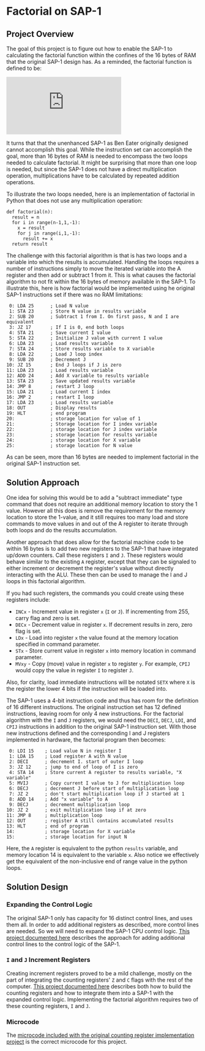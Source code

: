 # Factorial on SAP-1
## Project Overview
The goal of this project is to figure out how to enable the SAP-1 to calculating the factorial function within the confines of the 16 bytes of RAM that the original SAP-1 design has. As a reminded, the factorial function is defined to be:

![Factorial Equation](https://latex.codecogs.com/svg.latex?factorial%28n%29%3Dn%20%5Ctimes%20%28n-1%29%20%5Ctimes%20%28n-2%29%20%5Cldots%202%20%5Ctimes%201)


It turns that that the unenhanced SAP-1 as Ben Eater originally designed cannot accomplish this goal. While the instruction set can accomplish the goal, more than 16 bytes of RAM is needed to encompass the two loops needed to calculate factorial. It might be surprising that more than one loop is needed, but since the SAP-1 does not have a direct multiplication operation, multiplications have to be calculated by repeated addition operations. 

To illustrate the two loops needed, here is an implementation of factorial in Python that does not use any multiplication operation:

```
def factorial(n):
  result = n
  for i in range(n-1,1,-1):
    x = result
    for j in range(i,1,-1):
      result += x
  return result
```

The challenge with this factorial algorithm is that is has two loops and a variable into which the results is accumulated. Handling the loops requires a number of instructions simply to move the iterated variable into the A register and then add or subtract 1 from it. This is what causes the factorial algorithm to not fit within the 16 bytes of memory available in the SAP-1. To illustrate this, here is how factorial would be implemented using he original SAP-1 instructions set if there was no RAM limitations:
```
 0: LDA 25      ; Load N value
 1: STA 23      ; Store N value in results variable
 2: SUB 20      ; Subtract 1 from I. On first pass, N and I are equivalent
 3: JZ 17       ; If I is 0, end both loops
 4: STA 21      ; Save current I value
 5: STA 22      ; Initialize J value with current I value
 6: LDA 23      ; Load results variable
 7: STA 24      ; Store results variable to X variable
 8: LDA 22      ; Load J loop index
 9: SUB 20      ; Decrement J
10: JZ 15       ; End J loops if J is zero
11: LDA 23      ; Load results variable
12: ADD 24      ; Add X variable to results variable
13: STA 23      ; Save updated results variable
14: JMP 8       ; restart J loop
15: LDA 21      ; Load current I index
16: JMP 2       ; restart I loop
17: LDA 23      ; Load results variable
18: OUT         ; Display results
19: HLT         ; end program
20:             ; storage location for value of 1
21:             ; Storage location for I index variable
22:             ; storage location for J index variable
23:             ; storage location for results variable
24:             ; storage location for X variable
25:             ; storage location for N value
```

As can be seen, more than 16 bytes are needed to implement factorial in the original SAP-1 instruction set.

## Solution Approach
One idea for solving this would be to add a "subtract immediate" type command that does not require an additional memory location to story the 1 value. However all this does is remove the requirement for the memory location to store the 1-value, and it still requires too many load and store commands to move values in and out of the A register to iterate through both loops and do the results accumulation. 

Another approach that does allow for the factorial machine code to be within 16 bytes is to add two new registers to the SAP-1 that have integrated up/down counters. Call these registers `I` and `J`. These registers would behave similar to the existing `A` register, except that they can be signaled to either increment or decrement the register's value without directly interacting with the ALU. These then can be used to manage the I and J loops in this factorial algorithm.

If you had such registers, the commands you could create using these registers include:

* `INCx` - Increment value in register `x` (`I` or `J`). If incrementing from 255, carry flag and zero is set.
* `DECx` - Decrement value in register `x`. If decrement results in zero, zero flag is set. 
* `LDx` - Load into register `x` the value found at the memory location specified in command parameter.
* `STx` - Store current value in register `x` into memory location in command parameter.
* `MVxy` - Copy (move) value in register `x` to register `y`. For example, `CPIJ` would copy the value in register `I` to register `J`. 

Also, for clarity, load immediate instructions will be notated `SETX` where `X` is the register the lower 4 bits if the instruction will be loaded into.

The SAP-1 uses a 4-bit instruction code and thus has room for the definition of 16 different instructions. The original instruction set has 12 defined instructions, leaving room for only 4 new instructions. For the factorial algorithm with the `I` and `J` registers, we would need the `DECI`, `DECJ`, `LDI`, and `CPIJ` instructions in addition to the original SAP-1 instruction set. With those new instructions defined and the corresponding I and J registers implemented in hardware, the factorial program then becomes:

```
 0: LDI 15    ; Load value N in register I
 1: LDA 15    ; Load register A with N value
 2: DECI      ; decrement I. start of outer I loop
 3: JZ 12     ; jump to end of loop of I is zero
 4: STA 14    ; Store current A register to results variable, "X variable"
 5: MVIJ      ; Copy current I value to J for multiplication loop
 6: DECJ      ; decrement J before start of multiplication loop
 7: JZ 2      ; don't start multiplication loop if J started at 1
 8: ADD 14    ; Add "x variable" to A
 9: DECJ      ; decrement multiplication loop
10: JZ 2      ; exit multiplication loop if at zero
11: JMP 8     ; multiplication loop
12: OUT       ; register A still contains accumulated results
13: HLT       ; end of program
14:           ; storage location for X variable
15:           ; storage location for input N
```

Here, the `A` register is equivalent to the python `results` variable, and memory location 14 is equivalent to the variable `x`. Also notice we effectively get the equivalent of the non-inclusive end of range value in the python loops. 

## Solution Design

### Expanding the Control Logic
The original SAP-1 only has capacity for 16 distinct control lines, and uses them all. In order to add additional registers as described, more control lines are needed. So we will need to expand the SAP-1 CPU control logic. [This project documented here](../expanded-control-logic/) describes the approach for adding additional control lines to the control logic of the SAP-1. 

### `I` and `J` Increment Registers
Creating increment registers proved to be a mild challenge, mostly on the part of integrating the counting registers' `Z` and `C` flags with the rest of the computer. [This project documented here](../counting-registers/) describes both how to build the counting registers and how to integrate them into a SAP-1 with the expanded control logic. Implementing the factorial algorithm requires two of these counting registers, `I` and `J`.

### Microcode
The [microcode included with the original counting register implementation project](../counting-registers/microcode/) is the correct microcode for this project. 

